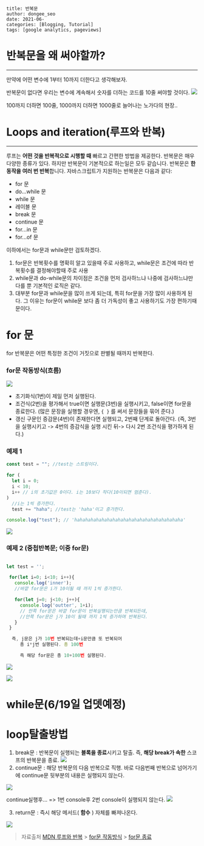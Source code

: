 ```
title: 반복문
author: dongee_seo
date: 2021-06-
categories: [Blogging, Tutorial]
tags: [google analytics, pageviews]
```

# 반복문을 왜 써야할까?

---

만약에 어떤 변수에 1부터 10까지 더한다고 생각해보자.

반복문이 없다면 우리는 변수에 계속해서 숫자를 더하는 코드를 10줄 써야할 것이다.
![](https://velog.velcdn.com/images/seod0209/post/20ab32ef-3c5b-4d15-94e5-e5e474d5899f/image.png)

100까지 더하면 100줄, 1000까지 더하면 1000줄로 늘어나는 노가다의 현장..

# Loops and iteration(루프와 반복)

---

루프는 **어떤 것을 반복적으로 시행할 때** 빠르고 간편한 방법을 제공한다.
반복문은 매우 다양한 종류가 있다. 하지만 반복문이 기본적으로 하는일은 모두 같습니다. 반복문은 **한 동작을 여러 번 반복**합니다.
자바스크립트가 지원하는 반복문은 다음과 같다:

- for 문
- do...while 문
- while 문
- 레이블 문
- break 문
- continue 문
- for...in 문
- for...of 문

이하에서는 for문과 while문만 검토하겠다.

1. for문은 반복횟수를 명확히 알고 있을때 주로 사용하고, while문은 조건에 따라 반복횟수를 결정해야할때 주로 사용
2. while문과 do-while문의 차이점은 조건을 먼저 검사하느냐 나중에 검사하느냐만 다를 뿐 기본적인 로직은 같다.
3. 대부분 for문과 while문을 많이 쓰게 되는데, 특히 for문을 가장 많이 사용하게 된다. 그 이유는 for문이 while문 보다 좀 더 가독성이 좋고 사용하기도 가장 편하기때문이다.

# for 문

for 반복문은 어떤 특정한 조건이 거짓으로 판별될 때까지 반복한다.

### for문 작동방식(흐름)

![](https://velog.velcdn.com/images/seod0209/post/840c4612-b209-485e-a09a-13dbd91b1135/image.png)

- 초기화식(1번)이 제일 먼저 실행된다.
- 조건식(2번)을 평가해서 true이면 실행문(3번)을 실행시키고, false이면 for문을 종료한다.
  (많은 문장을 실행할 경우엔, `{ }` 를 써서 문장들을 묶어 준다.)
- 갱신 구문인 증감문(4번)이 존재한다면 실행되고, 2번째 단계로 돌아간다.
  (즉, 3번을 실행시키고 -> 4번의 증감식을 실행 시킨 뒤-> 다시 2번 조건식을 평가하게 된다.)

### 예제 1

```jsx
const test = ""; //test는 스트링이다.

for (
  let i = 0;
  i < 10;
  i++ // i의 초기값은 0이다. i는 10보다 작다(10이되면 멈춘다).
)
  //i는 1씩 증가한다.
  test += "haha"; //test는 'haha'이고 증가한다.

console.log("test"); // 'hahahahahahahahahahahahahahahahahahahaha'
```

![](https://velog.velcdn.com/images%2Fseod0209%2Fpost%2F5632ed0c-925f-41dd-a85d-3426925da1c7%2Fimage.png)

### 예제 2 (중첩반복문; 이중 for문)

```jsx

let test = '';

 for(let i=0; i<10; i++){
   console.log('inner');
   //바깥 for문은 i가 10이될 때 까지 1씩 증가한다.

   for(let j=0; j<10; j++){
     console.log('outter', 1+i);
     // 안쪽 for문은 바깥 for문이 반복실행되는만큼 반복되든데,
     //안쪽 for문은 j가 10이 될때 까지 1씩 증가하며 반복된다.
   }
 }

  즉, j문은 j가 10번 반복되는데+i문만큼 또 반복되어
     총 i*j번 실행된다. 총 100번

     즉 해당 for문은 총 10+100번 실행된다.

```

![](https://velog.velcdn.com/images/seod0209/post/63cd0267-b5e3-4112-a0d9-43d75b955e9c/image.png)

![](https://velog.velcdn.com/images/seod0209/post/07070abc-f697-464d-984b-c71a196d64b1/image.png)

# while문(6/19일 업뎃예정)

# loop탈출방법

1. break문
   : 반복문이 실행되는 **블록을 종료**시키고 탈출. 즉, **해당 break가 속한** 스코프의 반복문을 종료.
   ![](https://velog.velcdn.com/images/seod0209/post/0f8741b3-205e-4a13-b2bd-ef738e43eddc/image.png)
2. continue문
   : 해당 반복문의 다음 반복으로 직행. 바로 다음번째 반복으로 넘어가기에 continue문 뒷부분의 내용은 실행되지 않는다.

![](https://velog.velcdn.com/images/seod0209/post/b6c0c4b1-82bd-48ec-af59-3c4a4793dc2f/image.png)

continue실행후... => 1번 console후 2번 console이 실행되지 않는다.
![](https://velog.velcdn.com/images/seod0209/post/fc31254d-de18-4129-8741-8d27f86a809c/image.png)

3. return문
   : 즉시 해당 메서드( **함수** ) 자체를 빠져나온다.

![](https://velog.velcdn.com/images/seod0209/post/9965d372-e0ab-4245-a143-96859171df1b/image.png)

> 자료출처
> [MDN 루프와 반복](https://developer.mozilla.org/ko/docs/Web/JavaScript/Guide/Loops_and_iteration) > [for문 작동방식](https://coding-factory.tistory.com/382) > [for문 종료](https://im-developer.tistory.com/69)
